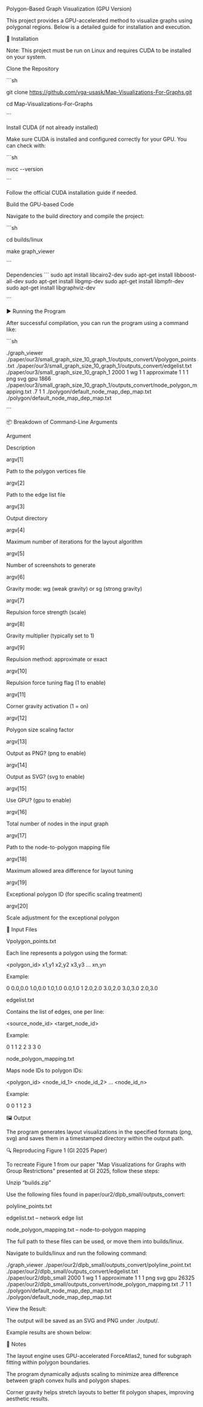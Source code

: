 Polygon-Based Graph Visualization (GPU Version)

This project provides a GPU-accelerated method to visualize graphs using polygonal regions. Below is a detailed guide for installation and execution.

🔧 Installation

Note: This project must be run on Linux and requires CUDA to be installed on your system.

Clone the Repository

\`\`\`sh

git clone https://github.com/vga-usask/Map-Visualizations-For-Graphs.git 

cd Map-Visualizations-For-Graphs

\`\`\`

Install CUDA (if not already installed)

Make sure CUDA is installed and configured correctly for your GPU. You can check with:

\`\`\`sh

nvcc \--version

\`\`\`

Follow the official CUDA installation guide if needed.

Build the GPU-based Code

Navigate to the build directory and compile the project:

\`\`\`sh

cd builds/linux

make graph\_viewer

\`\`\`

Dependencies
\`\`\`
sudo apt install libcairo2-dev
sudo apt-get install libboost-all-dev
sudo apt-get install libgmp-dev
sudo apt-get install libmpfr-dev
sudo apt-get install libgraphviz-dev

\`\`\`

▶️ Running the Program

After successful compilation, you can run the program using a command like:

\`\`\`sh

./graph\_viewer ./paper/our3/small\_graph\_size\_10\_graph\_1/outputs\_convert/Vpolygon\_points.txt ./paper/our3/small\_graph\_size\_10\_graph\_1/outputs\_convert/edgelist.txt ./paper/our3/small\_graph\_size\_10\_graph\_1 2000 1 wg 1 1 approximate 1 1 1 png svg gpu 1866 ./paper/our3/small\_graph\_size\_10\_graph\_1/outputs\_convert/node\_polygon\_mapping.txt .7 1 1 ./polygon/default\_node\_map\_dep\_map.txt ./polygon/default\_node\_map\_dep\_map.txt

\`\`\`

📦 Breakdown of Command-Line Arguments

Argument

Description

argv\[1\]

Path to the polygon vertices file

argv\[2\]

Path to the edge list file

argv\[3\]

Output directory

argv\[4\]

Maximum number of iterations for the layout algorithm

argv\[5\]

Number of screenshots to generate

argv\[6\]

Gravity mode: wg (weak gravity) or sg (strong gravity)

argv\[7\]

Repulsion force strength (scale)

argv\[8\]

Gravity multiplier (typically set to 1\)

argv\[9\]

Repulsion method: approximate or exact

argv\[10\]

Repulsion force tuning flag (1 to enable)

argv\[11\]

Corner gravity activation (1 \= on)

argv\[12\]

Polygon size scaling factor

argv\[13\]

Output as PNG? (png to enable)

argv\[14\]

Output as SVG? (svg to enable)

argv\[15\]

Use GPU? (gpu to enable)

argv\[16\]

Total number of nodes in the input graph

argv\[17\]

Path to the node-to-polygon mapping file

argv\[18\]

Maximum allowed area difference for layout tuning

argv\[19\]

Exceptional polygon ID (for specific scaling treatment)

argv\[20\]

Scale adjustment for the exceptional polygon

📂 Input Files

Vpolygon\_points.txt

Each line represents a polygon using the format:

\<polygon\_id\> x1,y1 x2,y2 x3,y3 ... xn,yn

Example:

0 0.0,0.0 1.0,0.0 1.0,1.0 0.0,1.0 1 2.0,2.0 3.0,2.0 3.0,3.0 2.0,3.0

edgelist.txt

Contains the list of edges, one per line:

\<source\_node\_id\> \<target\_node\_id\>

Example:

0 1 1 2 2 3 3 0

node\_polygon\_mapping.txt

Maps node IDs to polygon IDs:

\<polygon\_id\> \<node\_id\_1\> \<node\_id\_2\> ... \<node\_id\_n\>

Example:

0 0 1 1 2 3

🖼️ Output

The program generates layout visualizations in the specified formats (png, svg) and saves them in a timestamped directory within the output path.

🔍 Reproducing Figure 1 (GI 2025 Paper)

To recreate Figure 1 from our paper "Map Visualizations for Graphs with Group Restrictions" presented at GI 2025, follow these steps:

Unzip “builds.zip”

Use the following files found in paper/our2/dlpb\_small/outputs\_convert:

polyline\_points.txt

edgelist.txt – network edge list

node\_polygon\_mapping.txt – node-to-polygon mapping

The full path to these files can be used, or move them into builds/linux.

Navigate to builds/linux and run the following command:

./graph\_viewer ./paper/our2/dlpb\_small/outputs\_convert/polyline\_point.txt ./paper/our2/dlpb\_small/outputs\_convert/edgelist.txt ./paper/our2/dlpb\_small 2000 1 wg 1 1 approximate 1 1 1 png svg gpu 26325 ./paper/our2/dlpb\_small/outputs\_convert/node\_polygon\_mapping.txt .7 1 1 ./polygon/default\_node\_map\_dep\_map.txt ./polygon/default\_node\_map\_dep\_map.txt 

View the Result:

The output will be saved as an SVG and PNG under ./output/.

Example results are shown below:

📌 Notes

The layout engine uses GPU-accelerated ForceAtlas2, tuned for subgraph fitting within polygon boundaries.

The program dynamically adjusts scaling to minimize area difference between graph convex hulls and polygon shapes.

Corner gravity helps stretch layouts to better fit polygon shapes, improving aesthetic results.  
